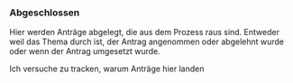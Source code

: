 ### Abgeschlossen ###

Hier werden Anträge abgelegt, die aus dem Prozess raus sind. Entweder
weil das Thema durch ist, der Antrag angenommen oder abgelehnt wurde oder wenn der Antrag umgesetzt wurde. 

Ich versuche zu tracken, warum Anträge hier landen
